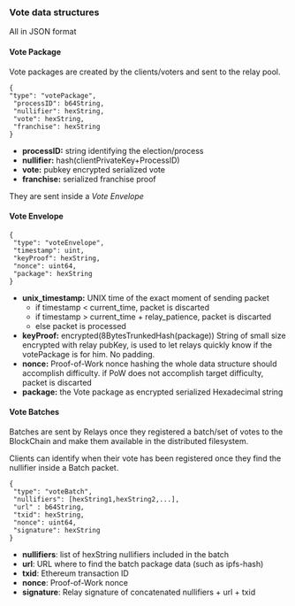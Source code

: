 ### Vote data structures

All in JSON format

#### Vote Package

Vote packages are created by the clients/voters and sent to the relay pool.

```
{
"type": "votePackage",
 "processID": b64String,
 "nullifier": hexString,
 "vote": hexString,
 "franchise": hexString
}
```

+ **processID:** string identifying the election/process
+ **nullifier:** hash(clientPrivateKey+ProcessID)
+ **vote:** pubkey encrypted serialized vote
+ **franchise:** serialized franchise proof


They are sent inside a *Vote Envelope*

#### Vote Envelope

```
{
 "type": "voteEnvelope",
 "timestamp": uint,
 "keyProof": hexString,
 "nonce": uint64,
 "package": hexString
}
```

+ **unix_timestamp:** UNIX time of the exact moment of sending packet
	+ if timestamp < current_time, packet is discarted
	+ if timestamp > current_time + relay_patience, packet is discarted
	+ else packet is processed
+ **keyProof:** encrypted(8BytesTrunkedHash(package)) String of small size encrypted with relay pubKey, is used to let relays quickly know if the votePackage is for him. No padding.
+ **nonce:** Proof-of-Work nonce
  hashing the whole data structure should accomplish difficulty. if PoW does not accomplish target difficulty, packet is discarted
+ **package:** the Vote package as encrypted serialized Hexadecimal string

#### Vote Batches 

Batches are sent by Relays once they registered a batch/set of votes to the BlockChain and make them available in the distributed filesystem.

Clients can identify when their vote has been registered once they find the nullifier inside a Batch packet.

```
{
 "type": "voteBatch",
 "nullifiers": [hexString1,hexString2,...],
 "url" : b64String, 
 "txid": hexString,
 "nonce": uint64,
 "signature": hexString
}
```

+ **nullifiers**: list of hexString nullifiers included in the batch
+ **url**: URL where to find the batch package data (such as ipfs-hash)
+ **txid**: Ethereum transaction ID
+ **nonce**: Proof-of-Work nonce
+ **signature**: Relay signature of concatenated nullifiers + url + txid

